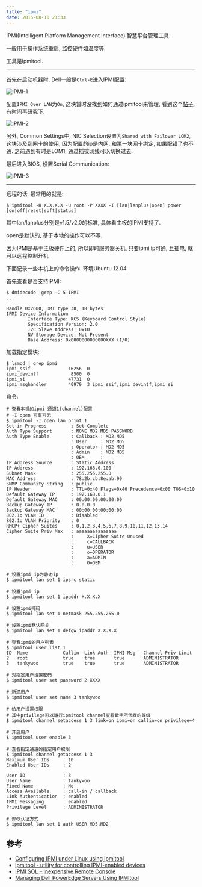 ```yaml
---
title: "ipmi"
date: 2015-08-10 21:33
---
```


IPMI(Intelligent Platform Management Interface) 智慧平台管理工具.

一般用于操作系统重启, 监控硬件如温度等.

工具是ipmitool.

---

首先在启动机器时, Dell一般是`Ctrl-E`进入IPMI配置:

![IPMI-1](http://tankywoo-wb.b0.upaiyun.com/ipmi-1.png)

配置`IPMI Over LAN`为`On`, 这块暂时没找到如何通过ipmitool来管理, 看到这个[帖子](http://serverfault.com/questions/676145/how-to-disable-ipmi-over-lan-using-ipmitool), 有时间再研究下.

![IPMI-2](http://tankywoo-wb.b0.upaiyun.com/ipmi-2.png)

另外, Common Settings中, NIC Selection设置为`Shared with Failover LOM2`, 这块涉及到网卡的使用, 因为配置的ip是内网, 和第一块网卡绑定, 如果配错了也不通. 之前遇到有时是LOM1, 通过插拔网线可以切换过去.

最后进入BIOS, 设置Serial Communication:

![IPMI-3](http://tankywoo-wb.b0.upaiyun.com/ipmi-3.png)

---

远程的话, 最常用的就是:

	$ ipmitool -H X.X.X.X -U root -P XXXX -I [lan|lanplus|open] power [on|off|reset|soft|status]

其中lan/lanplus分别是v1.5/v2.0的标准, 具体看主板的IPMI支持了.

open是默认的, 基于本地的操作可以不写.

因为IPMI是基于主板硬件上的, 所以即时服务器关机, 只要ipmi ip可通, 且插电, 就可以远程控制开机

下面记录一些本机上的命令操作. 环境Ubuntu 12.04.

首先查看是否支持IPMI:

	$ dmidecode |grep -C 5 IPMI
	...

	Handle 0x2600, DMI type 38, 18 bytes
	IPMI Device Information
			Interface Type: KCS (Keyboard Control Style)
			Specification Version: 2.0
			I2C Slave Address: 0x10
			NV Storage Device: Not Present
			Base Address: 0x0000000000000XXX (I/O)

加载指定模块:

	$ lsmod | grep ipmi
	ipmi_ssif              16256  0
	ipmi_devintf            8500  0
	ipmi_si                47731  0
	ipmi_msghandler        40979  3 ipmi_ssif,ipmi_devintf,ipmi_si

命令:

	# 查看本机的ipmi 通道1(channel)配置
	# -I open 可有可无
	$ ipmitool -I open lan print 1
	Set in Progress         : Set Complete
	Auth Type Support       : NONE MD2 MD5 PASSWORD
	Auth Type Enable        : Callback : MD2 MD5
							: User     : MD2 MD5
							: Operator : MD2 MD5
							: Admin    : MD2 MD5
							: OEM      :
	IP Address Source       : Static Address
	IP Address              : 192.168.0.100
	Subnet Mask             : 255.255.255.0
	MAC Address             : 78:2b:cb:8e:ab:90
	SNMP Community String   : public
	IP Header               : TTL=0x40 Flags=0x40 Precedence=0x00 TOS=0x10
	Default Gateway IP      : 192.168.0.1
	Default Gateway MAC     : 00:00:00:00:00:00
	Backup Gateway IP       : 0.0.0.0
	Backup Gateway MAC      : 00:00:00:00:00:00
	802.1q VLAN ID          : Disabled
	802.1q VLAN Priority    : 0
	RMCP+ Cipher Suites     : 0,1,2,3,4,5,6,7,8,9,10,11,12,13,14
	Cipher Suite Priv Max   : aaaaaaaaaaaaaaa
							:     X=Cipher Suite Unused
							:     c=CALLBACK
							:     u=USER
							:     o=OPERATOR
							:     a=ADMIN
							:     O=OEM

	# 设置ipmi ip为静态ip
	$ ipmitool lan set 1 ipsrc static

	# 设置ipmi ip
	$ ipmitool lan set 1 ipaddr X.X.X.X

	# 设置ipmi掩码
	$ ipmitool lan set 1 netmask 255.255.255.0

	# 设置ipmi默认网关
	$ ipmitool lan set 1 defgw ipaddr X.X.X.X

	# 查看ipmi的用户列表
	$ ipmitool user list 1
	ID  Name             Callin  Link Auth  IPMI Msg   Channel Priv Limit
	2   root             true    true       true       ADMINISTRATOR
	3   tankywoo         true    true       true       ADMINISTRATOR

	# 对指定用户设置密码
	$ ipmitool user set password 2 XXXX

	# 新建用户
	$ ipmitool user set name 3 tankywoo

	# 给用户设置权限
	# 其中privilege可以运行ipmitool channel查看数字所代表的等级
	$ ipmitool channel setaccess 1 3 link=on ipmi=on callin=on privilege=4

	# 开启用户
	$ ipmitool user enable 3

	# 查看指定通道的指定用户权限
	$ ipmitool channel getaccess 1 3
	Maximum User IDs     : 10
	Enabled User IDs     : 2

	User ID              : 3
	User Name            : tankywoo
	Fixed Name           : No
	Access Available     : call-in / callback
	Link Authentication  : enabled
	IPMI Messaging       : enabled
	Privilege Level      : ADMINISTRATOR

	# 修改认证方式
	$ ipmitool lan set 1 auth USER MD5,MD2


## 参考 ##

* [Configuring IPMI under Linux using ipmitool](https://www.thomas-krenn.com/en/wiki/Configuring_IPMI_under_Linux_using_ipmitool)
* [ipmitool - utility for controlling IPMI-enabled devices](http://netkiller.github.io/monitoring/ipmitool.html)
* [IPMI SOL – Inexpensive Remote Console](http://www.alleft.com/sysadmin/ipmi-sol-inexpensive-remote-console/)
* [Managing Dell PowerEdge Servers Using IPMItool](http://www.dell.com/downloads/global/power/ps4q04-20040204-murphy.pdf)
